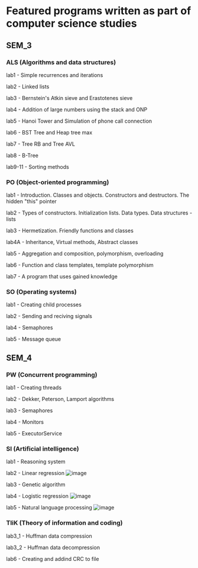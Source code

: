 # Featured programs written as part of computer science studies 
## SEM_3
### ALS (Algorithms and data structures)
lab1 - Simple recurrences and iterations

lab2 - Linked lists

lab3 - Bernstein's Atkin sieve and Erastotenes sieve

lab4 - Addition of large numbers using the stack and ONP

lab5 - Hanoi Tower and Simulation of phone call connection

lab6 - BST Tree and Heap tree max

lab7 - Tree RB and Tree AVL

lab8 - B-Tree

lab9-11 - Sorting methods 

### PO (Object-oriented programming)
lab1 - Introduction. Classes and objects. Constructors and destructors. The hidden "this" pointer

lab2 - Types of constructors. Initialization lists. Data types. Data structures - lists

lab3 - Hermetization. Friendly functions and classes

lab4A - Inheritance, Virtual methods, Abstract classes

lab5 - Aggregation and composition, polymorphism, overloading

lab6 - Function and class templates, template polymorphism

lab7 - A program that uses gained knowledge 

### SO (Operating systems)
lab1 - Creating child processes

lab2 - Sending and reciving signals

lab4 - Semaphores

lab5 - Message queue

## SEM_4
### PW (Concurrent programming)
lab1 - Creating threads

lab2 - Dekker, Peterson, Lamport algorithms

lab3 - Semaphores

lab4 - Monitors

lab5 - ExecutorService

### SI (Artificial intelligence)
lab1 - Reasoning system

lab2 - Linear regression
![image](https://github.com/KamilBorkowskiYB/Studia/assets/142045004/68523b72-45b1-4263-82ee-91d074d243dc)


lab3 - Genetic algorithm

lab4 - Logistic regression
![image](https://github.com/KamilBorkowskiYB/Studia/assets/142045004/494b5d12-4217-49fe-9759-d7904036be9e)


lab5 - Natural language processing
![image](https://github.com/KamilBorkowskiYB/Studia/assets/142045004/13dd025a-e018-4728-ab98-0442e54d34d8)


### TIiK (Theory of information and coding)
lab3_1 - Huffman data compression

lab3_2 - Huffman data decompression

lab6 - Creating and addind CRC to file
